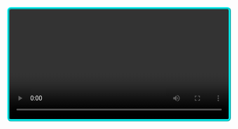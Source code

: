 <html>
<body>
<title>Display Webcam Stream</title>
<style>
#container {
margin: 0px auto;
 width: 100%;
height: auto;
border: 0px #333 solid;
}
#a {
width: 100%;
height: auto;
align: center;
}
</style>
<body>
<div id="container">
<center>
<video autoplay controlls id="a"style="border:5px ridge aqua;border-radius:8px;video-align: center;"></video>
</center>
<script>
 var video = document.querySelector("#a");
if (navigator.getUserMedia) {       
    navigator.getUserMedia({video: true}, handleVideo, videoError);
}
function handleVideo(stream) {
    video.src = window.URL.createObjectURL(stream);
}
function videoError(e) {}
</script>
</body>
</html>
